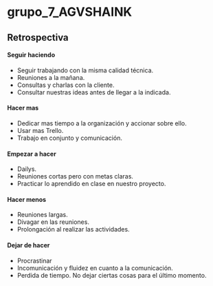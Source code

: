 # grupo_7_AGVSHAINK
## Retrospectiva

#### Seguir haciendo

- Seguir trabajando con la misma calidad técnica.
- Reuniones a la mañana.
- Consultas y charlas con la cliente.
- Consultar nuestras ideas antes de llegar a la indicada.

#### Hacer mas

- Dedicar mas tiempo a la organización y accionar sobre ello.
- Usar mas Trello.
- Trabajo en conjunto y comunicación.

#### Empezar a hacer 

- Dailys.
- Reuniones cortas pero con metas claras.
- Practicar lo aprendido en clase en nuestro proyecto.

#### Hacer menos

- Reuniones largas.
- Divagar en las reuniones.
- Prolongación al realizar las actividades.

#### Dejar de hacer

- Procrastinar
- Incomunicación y fluidez en cuanto a la comunicación.
- Perdida de tiempo. No dejar ciertas cosas para el último momento.